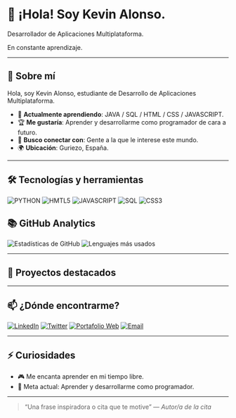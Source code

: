 # 👋 ¡Hola! Soy Kevin Alonso.
 
Desarrollador de Aplicaciones Multiplataforma.

En constante aprendizaje.
 
---
 
## 🚀 Sobre mí
 
Hola, soy Kevin Alonso, estudiante de Desarrollo de Aplicaciones Multiplataforma.

- 🧠 **Actualmente aprendiendo**: JAVA / SQL / HTML / CSS / JAVASCRIPT.
- 🏆 **Me gustaría**: Aprender y desarrollarme como programador de cara a futuro. 
- 🤝 **Busco conectar con**: Gente a la que le interese este mundo. 
- 🌍 **Ubicación**: Guriezo, España.
 
---
 
## 🛠️ Tecnologías y herramientas
 
 
![PYTHON](https://img.shields.io/badge/-PYTHON-[COLOR]?logo=[LOGO]&logoColor=white&style=flat)
![HMTL5](https://img.shields.io/badge/-HTML5-[COLOR]?logo=[LOGO]&logoColor=white&style=flat)
![JAVASCRIPT](https://img.shields.io/badge/-JAVASCRIPT-[COLOR]?logo=[LOGO]&logoColor=white&style=flat)
![SQL](https://img.shields.io/badge/-SQL-[COLOR]?logo=[LOGO]&logoColor=white&style=flat)
![CSS3](https://img.shields.io/badge/-CSS3-[COLOR]?logo=[LOGO]&logoColor=white&style=flat)
 
## 📚 GitHub Analytics
 
![Estadísticas de GitHub](https://github-readme-stats.vercel.app/api?username=Kevin_Alonso_De_La_Nuez&show_icons=true&theme=tokyonight)
![Lenguajes más usados](https://github-readme-stats.vercel.app/api/top-langs/?username=CHGsmr&layout=compact&theme=tokyonight)
 
---
 
## 📂 Proyectos destacados
 

---
 
## 📫 ¿Dónde encontrarme?
 
[![LinkedIn](https://img.shields.io/badge/-LinkedIn-0A66C2?logo=linkedin&logoColor=white&style=flat)](URL_PERFIL_LINKEDIN)
[![Twitter](https://img.shields.io/badge/-Twitter-1DA1F2?logo=twitter&logoColor=white&style=flat)](URL_PERFIL_TWITTER)
[![Portafolio Web](https://img.shields.io/badge/-Website-000?logo=githubpages&logoColor=white&style=flat)](URL_DE_TU_SITIO_WEB)
[![Email](https://img.shields.io/badge/-Email-D14836?logo=gmail&logoColor=white&style=flat)](mailto:kevinalonsodln89@gmail.com)
 
 
---
 
## ⚡ Curiosidades
 
- 🎮 Me encanta aprender en mi tiempo libre.
- 🎯 Meta actual: Aprender y desarrollarme como programador.
 
---
 
> “Una frase inspiradora o cita que te motive” — *Autor/a de la cita*
 
